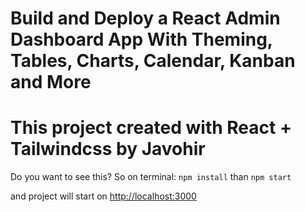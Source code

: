 # Build and Deploy a React Admin Dashboard App With Theming, Tables, Charts, Calendar, Kanban and More
# This project created with React + Tailwindcss by Javohir

Do you want to see this? So on terminal: `npm install` than `npm start`

and project will start on [http://localhost:3000](http://localhost:3000)


